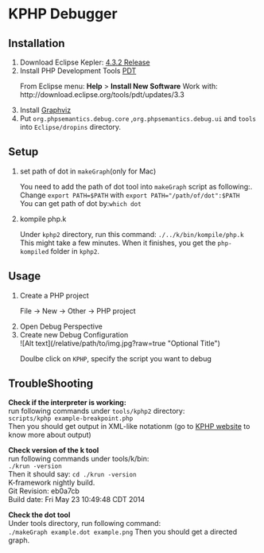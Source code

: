 <h1>KPHP Debugger</h1>
 
<h2>Installation</h2>

<ol>
  <li>Download Eclipse Kepler: <a href="http://download.eclipse.org/eclipse/downloads/drops4/R-4.3.2-201402211700/"> 4.3.2 Release</a> </li>
  <li>Install PHP Development Tools <a href="http://www.eclipse.org/pdt/">PDT</a></li>
    <p>
      From Eclipse menu: <strong>Help</strong> > <strong>Install New Software</strong>
      Work with: http://download.eclipse.org/tools/pdt/updates/3.3
    </p>
  <li>Install <a href="http://www.graphviz.org"> Graphviz </a></li>
  <li>Put <code>org.phpsemantics.debug.core</code> ,<code>org.phpsemantics.debug.ui</code> and <code>tools</code> into <code>Eclipse/dropins</code> directory.</li>

</ol>


<h2>Setup</h2>
<ol>
<li>set path of dot in <code>makeGraph</code>(only for Mac)</li>
<p>
You need to add the path of dot tool into <code>makeGraph</code> script as following:.<br />
Change <code>export PATH=$PATH</code> with <code>export PATH="/path/of/dot":$PATH</code><br />
You can get path of dot by:<code>which dot</code>
</p>
<li>kompile php.k</li>
<p>Under <code>kphp2</code> directory,  run this command: <code>./../k/bin/kompile/php.k</code><br />
This might take a few minutes. When it finishes, you get the <code>php-kompiled</code> folder in <code>kphp2</code>.
</p>
</ol>

<h2>Usage</h2>
<ol>
<li>Create a PHP project</li>
<p>File -> New -> Other -> PHP project </p>
<li>Open Debug Perspective</li>
<li>Create new Debug Configuration</li>
![Alt text](/relative/path/to/img.jpg?raw=true "Optional Title")
<p>Doulbe click on <code>KPHP</code>, specify the script you want to debug</p>
</ol>



<h2>TroubleShooting</h2>
<p>
<strong>Check if the interpreter is working:</strong><br />
run following commands under <code>tools/kphp2</code> directory:<br />
<code>scripts/kphp example-breakpoint.php</code><br />
Then you should get output in XML-like notationm (go to <a href="http://www.doc.ic.ac.uk/~maffeis/phpsemantics/documentation.html">KPHP website</a> to know more about output)

<p>
<strong>Check version of the k tool</strong><br />
run following commands under tools/k/bin:<br />
<code>./krun -version</code><br />
Then it should say:
<code>cd ./krun -version</code><br />
K-framework nightly build.<br />
Git Revision: eb0a7cb<br />
Build date: Fri May 23 10:49:48 CDT 2014
</p>

<p>
<strong>Check the dot tool</strong><br />
Under tools directory, run following command:<br />
<code>./makeGraph example.dot example.png</code><bt />
Then you should get a directed graph.

</p>



